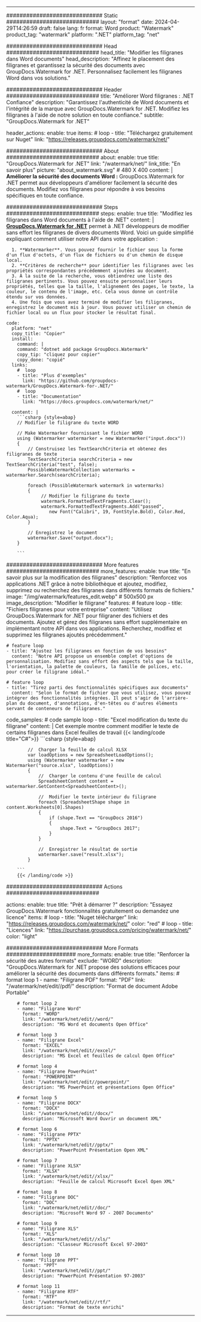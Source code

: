 
---
############################# Static ############################
layout: "format"
date:  2024-04-29T14:26:59
draft: false
lang: fr
format: Word
product: "Watermark"
product_tag: "watermark"
platform: ".NET"
platform_tag: "net"

############################# Head ############################
head_title: "Modifier les filigranes dans Word documents"
head_description: "Affinez le placement des filigranes et garantissez la sécurité des documents avec GroupDocs.Watermark for .NET. Personnalisez facilement les filigranes Word dans vos solutions."

############################# Header ############################
title: "Améliorer Word filigranes : .NET Confiance" 
description: "Garantissez l'authenticité de Word documents et l'intégrité de la marque avec GroupDocs.Watermark for .NET. Modifiez les filigranes à l'aide de notre solution en toute confiance."
subtitle: "GroupDocs.Watermark for .NET" 

header_actions:
  enable: true
  items:
    #  loop
    - title: "Téléchargez gratuitement sur Nuget"
      link: "https://releases.groupdocs.com/watermark/net/"
      
############################# About ############################
about:
    enable: true
    title: "GroupDocs.Watermark for .NET"
    link: "/watermark/net/"
    link_title: "En savoir plus"
    picture: "about_watermark.svg" # 480 X 400
    content: |
       **Améliorer la sécurité des documents Word :** GroupDocs.Watermark for .NET permet aux développeurs d'améliorer facilement la sécurité des documents. Modifiez vos filigranes pour répondre à vos besoins spécifiques en toute confiance.

############################# Steps ############################
steps:
    enable: true
    title: "Modifiez les filigranes dans Word documents à l'aide de .NET"
    content: |
      **[GroupDocs.Watermark for .NET](https://products.groupdocs.com/watermark/net/)** permet à .NET développeurs de modifier sans effort les filigranes de divers documents Word. Voici un guide simplifié expliquant comment utiliser notre API dans votre application :
      
      1. **Watermarker**. Vous pouvez fournir le fichier sous la forme d'un flux d'octets, d'un flux de fichiers ou d'un chemin de disque local.
      2. **Critères de recherche** pour identifier les filigranes avec les propriétés correspondantes précédemment ajoutées au document.
      3. À la suite de la recherche, vous obtiendrez une liste des filigranes pertinents. Vous pouvez ensuite personnaliser leurs propriétés, telles que la taille, l'alignement des pages, le texte, la couleur, le contenu de l'image, etc. Cela vous donne un contrôle étendu sur vos données.
      4. Une fois que vous avez terminé de modifier les filigranes, enregistrez le document mis à jour. Vous pouvez utiliser un chemin de fichier local ou un flux pour stocker le résultat final.
   
    code:
      platform: "net"
      copy_title: "Copier"
      install:
        command: |
        command: "dotnet add package GroupDocs.Watermark"
        copy_tip: "cliquez pour copier"
        copy_done: "copié"
      links:
        #  loop
        - title: "Plus d'exemples"
          link: "https://github.com/groupdocs-watermark/GroupDocs.Watermark-for-.NET/"
        #  loop
        - title: "Documentation"
          link: "https://docs.groupdocs.com/watermark/net/"
          
      content: |
        ```csharp {style=abap}
        // Modifier le filigrane du texte WORD

        // Make Watermarker fournissant le fichier WORD
        using (Watermarker watermarker = new Watermarker("input.docx"))
        {
            // Construisez les TextSearchCriteria et obtenez des filigranes de texte
            TextSearchCriteria searchCriteria = new TextSearchCriteria("test", false);
            PossibleWatermarkCollection watermarks = watermarker.Search(searchCriteria);

            foreach (PossibleWatermark watermark in watermarks)
            {
                 // Modifier le filigrane du texte
                 watermark.FormattedTextFragments.Clear();
                 watermark.FormattedTextFragments.Add("passed", 
                    new Font("Calibri", 19, FontStyle.Bold), Color.Red, Color.Aqua);
            }

            // Enregistrez le document
            watermarker.Save("output.docx");
        }
        
        ```            

############################# More features ############################
more_features:
  enable: true
  title: "En savoir plus sur la modification des filigranes"
  description: "Renforcez vos applications .NET grâce à notre bibliothèque et ajoutez, modifiez, supprimez ou recherchez des filigranes dans différents formats de fichiers."
  image: "/img/watermark/features_edit.webp" # 500x500 px
  image_description: "Modifier le filigrane"
  features:
    # feature loop
    - title: "Fichiers filigranes pour votre entreprise"
      content: "Utilisez GroupDocs.Watermark for .NET pour filigraner des fichiers et des documents. Ajoutez et gérez des filigranes sans effort supplémentaire en implémentant notre API dans vos applications. Recherchez, modifiez et supprimez les filigranes ajoutés précédemment."

    # feature loop
    - title: "Ajustez les filigranes en fonction de vos besoins"
      content: "Notre API propose un ensemble complet d'options de personnalisation. Modifiez sans effort des aspects tels que la taille, l'orientation, la palette de couleurs, la famille de polices, etc. pour créer le filigrane idéal."

    # feature loop
    - title: "Tirez parti des fonctionnalités spécifiques aux documents"
      content: "Selon le format de fichier que vous utilisez, vous pouvez intégrer des fonctionnalités intégrées. Il peut s'agir de l'arrière-plan du document, d'annotations, d'en-têtes ou d'autres éléments servant de conteneurs de filigranes."
      
  code_samples:
    # code sample loop
    - title: "Excel modification du texte du filigrane"
      content: |
        Cet exemple montre comment modifier le texte de certains filigranes dans Excel feuilles de travail
        {{< landing/code title="C#">}}
        ```csharp {style=abap}
        
            //  Charger la feuille de calcul XLSX
            var loadOptions = new SpreadsheetLoadOptions();
            using (Watermarker watermarker = new Watermarker("source.xlsx", loadOptions))
            {
                //  Charger le contenu d'une feuille de calcul
                SpreadsheetContent content = watermarker.GetContent<SpreadsheetContent>();

                //  Modifier le texte intérieur du filigrane
                foreach (SpreadsheetShape shape in content.Worksheets[0].Shapes)
                {
                    if (shape.Text == "GroupDocs 2016")
                    {
                        shape.Text = "GroupDocs 2017";
                    }
                }

                //  Enregistrer le résultat de sortie
                watermarker.save("result.xlsx");
            }

        ```
        {{< /landing/code >}}


############################# Actions ############################

actions:
  enable: true
  title: "Prêt à démarrer ?"
  description: "Essayez GroupDocs.Watermark fonctionnalités gratuitement ou demandez une licence"
  items:
    #  loop
    - title: "Nuget télécharger"
      link: "https://releases.groupdocs.com/watermark/net/"
      color: "red"
        #  loop
    - title: "Licences"
      link: "https://purchase.groupdocs.com/pricing/watermark/net/"
      color: "light"


############################# More Formats #####################
more_formats:
    enable: true
    title: "Renforcer la sécurité des autres formats"
    exclude: "WORD"
    description: "GroupDocs.Watermark for .NET propose des solutions efficaces pour améliorer la sécurité des documents dans différents formats."
    items: 
        # format loop 1
        - name: "Filigrane PDF"
          format: "PDF"
          link: "/watermark/net/edit//pdf/"
          description: "Format de document Adobe Portable"

        # format loop 2
        - name: "Filigrane Word"
          format: "WORD"
          link: "/watermark/net/edit//word/"
          description: "MS Word et documents Open Office"
          
        # format loop 3
        - name: "Filigrane Excel"
          format: "EXCEL"
          link: "/watermark/net/edit//excel/"
          description: "MS Excel et feuilles de calcul Open Office"

        # format loop 4
        - name: "Filigrane PowerPoint"
          format: "POWERPOINT"
          link: "/watermark/net/edit//powerpoint/"
          description: "MS PowerPoint et présentations Open Office"

        # format loop 5
        - name: "Filigrane DOCX"
          format: "DOCX"
          link: "/watermark/net/edit//docx/"
          description: "Microsoft Word Ouvrir un document XML"
          
        # format loop 6
        - name: "Filigrane PPTX"
          format: "PPTX"
          link: "/watermark/net/edit//pptx/"
          description: "PowerPoint Présentation Open XML"
          
        # format loop 7
        - name: "Filigrane XLSX"
          format: "XLSX"
          link: "/watermark/net/edit//xlsx/"
          description: "Feuille de calcul Microsoft Excel Open XML"

        # format loop 8
        - name: "Filigrane DOC"
          format: "DOC"
          link: "/watermark/net/edit//doc/"
          description: "Microsoft Word 97 - 2007 Documento"

        # format loop 9
        - name: "Filigrane XLS"
          format: "XLS"
          link: "/watermark/net/edit//xls/"
          description: "Classeur Microsoft Excel 97-2003"

        # format loop 10
        - name: "Filigrane PPT"
          format: "PPT"
          link: "/watermark/net/edit//ppt/"
          description: "PowerPoint Présentation 97-2003"

        # format loop 11
        - name: "Filigrane RTF"
          format: "RTF"
          link: "/watermark/net/edit//rtf/"
          description: "Format de texte enrichi"

---